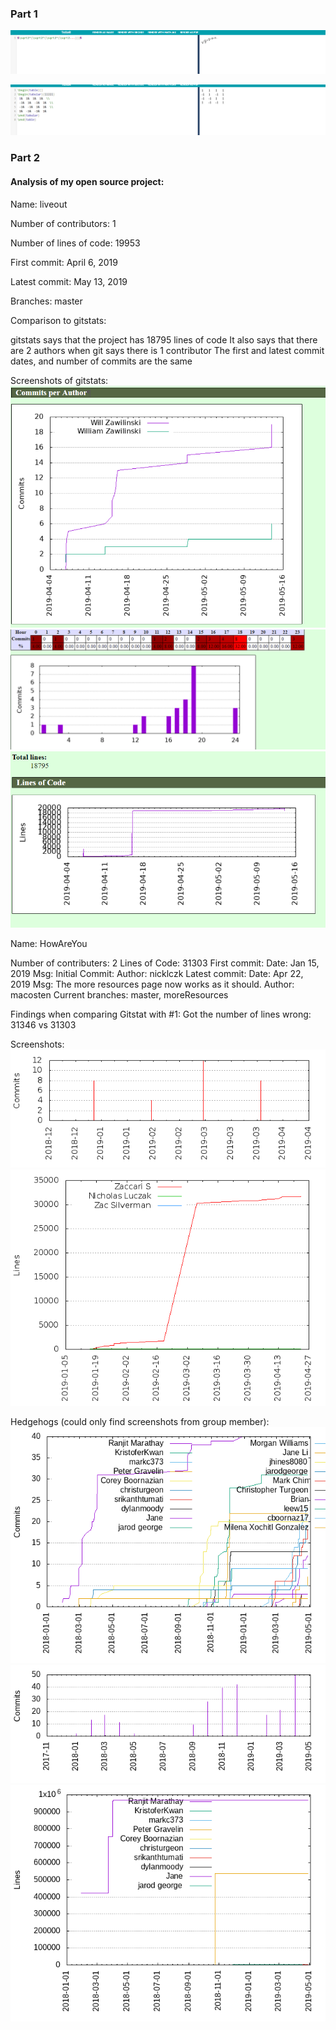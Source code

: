 ### Part 1
![](https://github.com/ecampi/Labs/blob/master/Lab3/sqrt.PNG)

![](https://github.com/ecampi/Labs/blob/master/Lab3/table.PNG)




### Part 2 

#### Analysis of my open source project:

Name: liveout

Number of contributors: 1

Number of lines of code: 19953

First commit: April 6, 2019

Latest commit: May 13, 2019

Branches: master


Comparison to gitstats:

gitstats says that the project has 18795 lines of code
It also says that there are 2 authors when git says there is 1 contributor 
The first and latest commit dates, and number of commits are the same

Screenshots of gitstats:
![](https://github.com/ecampi/Labs/blob/master/Lab3/authors.PNG)
![](https://github.com/ecampi/Labs/blob/master/Lab3/commits.PNG)
![](https://github.com/ecampi/Labs/blob/master/Lab3/lines.PNG)




Name: HowAreYou

Number of contributers: 2
Lines of Code: 31303
First commit: 
    Date: Jan 15, 2019
    Msg: Initial Commit:
    Author: nicklczk
Latest commit: 
    Date: Apr 22, 2019
    Msg: The more resources page now works as it should.
    Author: macosten 
Current branches: master, moreResources

Findings when comparing Gitstat with #1:
    Got the number of lines wrong: 31346 vs 31303
 
Screenshots:
![](https://github.com/ecampi/Labs/blob/master/Lab3/commits_by_year_month.png)
![](https://github.com/ecampi/Labs/blob/master/Lab3/lines_of_code_by_author.png)

Hedgehogs (could only find screenshots from group member):
![](https://github.com/ecampi/Labs/blob/master/Lab3/commits_by_author.png)
![](https://github.com/ecampi/Labs/blob/master/Lab3/commits_by_year_month%20(1).png)
![](https://github.com/ecampi/Labs/blob/master/Lab3/lines_of_code_by_author%20(1).png)


